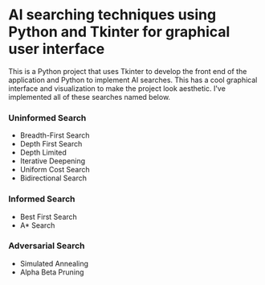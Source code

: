 # AI searching techniques using Python and Tkinter for graphical user interface
This is a Python project that uses Tkinter to develop the front end of the application and Python to implement AI searches. This has a cool graphical interface and visualization to make the project look aesthetic.
I've implemented all of these searches named below.
### Uninformed Search
* Breadth-First Search
* Depth First Search
* Depth Limited
* Iterative Deepening
* Uniform Cost Search
* Bidirectional Search
### Informed Search
* Best First Search
* A* Search
### Adversarial Search
* Simulated Annealing
* Alpha Beta Pruning
